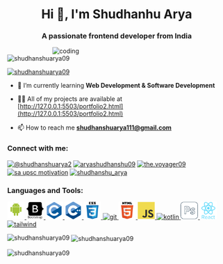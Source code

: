 <h1 align="center">Hi 👋, I'm Shudhanhu Arya</h1>
<h3 align="center">A passionate frontend developer from India</h3>
<img align = "right" alt="coding" width="400" src="https://media.giphy.com/media/Ws6T5PN7wHv3cY8xy8/giphy.gif?cid=790b761193964dmj7406b8ujanl15qde7k8pziybe1qkwyow&ep=v1_gifs_search&rid=giphy.gif&ct=g">

<p align="left"> <img src="https://komarev.com/ghpvc/?username=shudhanshuarya09&label=Profile%20views&color=0e75b6&style=flat" alt="shudhanshuarya09" /> </p>

<p align="left"> <a href="https://github.com/ryo-ma/github-profile-trophy"><img src="https://github-profile-trophy.vercel.app/?username=shudhanshuarya09" alt="shudhanshuarya09" /></a> </p>

- 🌱 I’m currently learning **Web Development & Software Development**

- 👨‍💻 All of my projects are available at [http://127.0.0.1:5503/portfolio2.html](http://127.0.0.1:5503/portfolio2.html)

- 📫 How to reach me **shudhanshuarya111@gmail.com**

<h3 align="left">Connect with me:</h3>
<p align="left">
<a href="https://twitter.com/@shudhanshuarya2" target="blank"><img align="center" src="https://raw.githubusercontent.com/rahuldkjain/github-profile-readme-generator/master/src/images/icons/Social/twitter.svg" alt="@shudhanshuarya2" height="30" width="40" /></a>
<a href="https://linkedin.com/in/aryashudhanshu09" target="blank"><img align="center" src="https://raw.githubusercontent.com/rahuldkjain/github-profile-readme-generator/master/src/images/icons/Social/linked-in-alt.svg" alt="aryashudhanshu09" height="30" width="40" /></a>
<a href="https://instagram.com/the.voyager09" target="blank"><img align="center" src="https://raw.githubusercontent.com/rahuldkjain/github-profile-readme-generator/master/src/images/icons/Social/instagram.svg" alt="the.voyager09" height="30" width="40" /></a>
<a href="https://www.youtube.com/c/sa upsc motivation" target="blank"><img align="center" src="https://raw.githubusercontent.com/rahuldkjain/github-profile-readme-generator/master/src/images/icons/Social/youtube.svg" alt="sa upsc motivation" height="30" width="40" /></a>
<a href="https://www.leetcode.com/shudhanshu_arya" target="blank"><img align="center" src="https://raw.githubusercontent.com/rahuldkjain/github-profile-readme-generator/master/src/images/icons/Social/leet-code.svg" alt="shudhanshu_arya" height="30" width="40" /></a>
</p>

<h3 align="left">Languages and Tools:</h3>
<p align="left"> <a href="https://developer.android.com" target="_blank" rel="noreferrer"> <img src="https://raw.githubusercontent.com/devicons/devicon/master/icons/android/android-original-wordmark.svg" alt="android" width="40" height="40"/> </a> <a href="https://getbootstrap.com" target="_blank" rel="noreferrer"> <img src="https://raw.githubusercontent.com/devicons/devicon/master/icons/bootstrap/bootstrap-plain-wordmark.svg" alt="bootstrap" width="40" height="40"/> </a> <a href="https://www.cprogramming.com/" target="_blank" rel="noreferrer"> <img src="https://raw.githubusercontent.com/devicons/devicon/master/icons/c/c-original.svg" alt="c" width="40" height="40"/> </a> <a href="https://www.w3schools.com/cpp/" target="_blank" rel="noreferrer"> <img src="https://raw.githubusercontent.com/devicons/devicon/master/icons/cplusplus/cplusplus-original.svg" alt="cplusplus" width="40" height="40"/> </a> <a href="https://www.w3schools.com/css/" target="_blank" rel="noreferrer"> <img src="https://raw.githubusercontent.com/devicons/devicon/master/icons/css3/css3-original-wordmark.svg" alt="css3" width="40" height="40"/> </a> <a href="https://git-scm.com/" target="_blank" rel="noreferrer"> <img src="https://www.vectorlogo.zone/logos/git-scm/git-scm-icon.svg" alt="git" width="40" height="40"/> </a> <a href="https://www.w3.org/html/" target="_blank" rel="noreferrer"> <img src="https://raw.githubusercontent.com/devicons/devicon/master/icons/html5/html5-original-wordmark.svg" alt="html5" width="40" height="40"/> </a> <a href="https://developer.mozilla.org/en-US/docs/Web/JavaScript" target="_blank" rel="noreferrer"> <img src="https://raw.githubusercontent.com/devicons/devicon/master/icons/javascript/javascript-original.svg" alt="javascript" width="40" height="40"/> </a> <a href="https://kotlinlang.org" target="_blank" rel="noreferrer"> <img src="https://www.vectorlogo.zone/logos/kotlinlang/kotlinlang-icon.svg" alt="kotlin" width="40" height="40"/> </a> <a href="https://www.photoshop.com/en" target="_blank" rel="noreferrer"> <img src="https://raw.githubusercontent.com/devicons/devicon/master/icons/photoshop/photoshop-line.svg" alt="photoshop" width="40" height="40"/> </a> <a href="https://reactjs.org/" target="_blank" rel="noreferrer"> <img src="https://raw.githubusercontent.com/devicons/devicon/master/icons/react/react-original-wordmark.svg" alt="react" width="40" height="40"/> </a> <a href="https://tailwindcss.com/" target="_blank" rel="noreferrer"> <img src="https://www.vectorlogo.zone/logos/tailwindcss/tailwindcss-icon.svg" alt="tailwind" width="40" height="40"/> </a> </p>

<p><img align="left" src="https://github-readme-stats.vercel.app/api/top-langs?username=shudhanshuarya09&show_icons=true&locale=en&layout=compact" alt="shudhanshuarya09" /></p>

<p>&nbsp;<img align="center" src="https://github-readme-stats.vercel.app/api?username=shudhanshuarya09&show_icons=true&locale=en" alt="shudhanshuarya09" /></p>

<p><img align="center" src="https://github-readme-streak-stats.herokuapp.com/?user=shudhanshuarya09&" alt="shudhanshuarya09" /></p>
